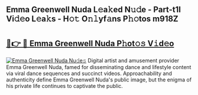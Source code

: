 ## Emma Greenwell Nuda L𝚎a𝚔ed N𝚞𝚍e - Part-t1I Vi𝚍𝚎o L𝚎a𝚔s - H𝚘𝚝 O𝚗𝚕yf𝚊ns P𝚑𝚘tos m918Z

# <h2><a href="http://kf6cc1.oniu.top/?m=Emma+Greenwell+Nuda">🔗👉 🔴 Emma Greenwell Nuda P𝚑ot𝚘𝚜 V𝚒d𝚎o</a></h2>

[![Emma Greenwell Nuda Nu𝚍e𝚜](https://i.imgur.com/0qMVB7G.gif)](http://kf6cc1.oniu.top/?m=Emma+Greenwell+Nuda)
Digital artist and amusement provider Emma Greenwell Nuda, famed for disseminating dance and lifestyle content via viral dance sequences and succinct videos. Approachability and authenticity define Emma Greenwell Nuda's public image, but the enigma of his private life continues to captivate the public.  

